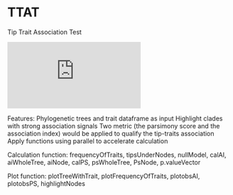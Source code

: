 # TTAT
Tip Trait Association Test

![image](https://github.com/leke-lyu/TTAT/files/9636762/AssociationTest.pdf)

Features:
Phylogenetic trees and trait dataframe as input
Highlight clades with strong association signals
Two metric (the parsimony score and the association index) would be applied to qualify the tip-traits association
Apply functions using parallel to accelerate calculation

Calculation function:
frequencyOfTraits, tipsUnderNodes, nullModel, calAI, aiWholeTree, aiNode, calPS, psWholeTree, PsNode, p.valueVector

Plot function:
plotTreeWithTrait, plotFrequencyOfTraits, plotobsAI, plotobsPS, highlightNodes


